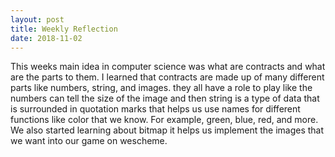 ```yaml
---
layout: post
title: Weekly Reflection
date: 2018-11-02
---
```


This weeks main idea in computer science was what are contracts and what are the parts to them. I learned that contracts are made up of many different parts like numbers, string, and images. they all have a role to play like the numbers can tell the size of the image and then string is a type of data that is surrounded in quotation marks that helps us use names for different functions like color that we know. For example, green, blue, red, and more. We also started learning about bitmap it helps us implement the images that we want into our game on wescheme.
